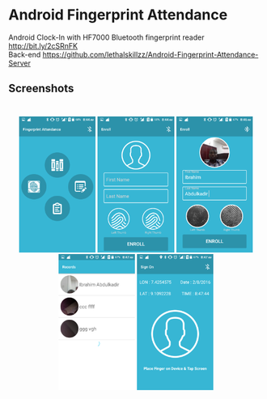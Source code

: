 # Android Fingerprint Attendance
Android Clock-In with HF7000 Bluetooth fingerprint reader http://bit.ly/2cSRnFK <br>
Back-end https://github.com/lethalskillzz/Android-Fingerprint-Attendance-Server


## Screenshots<br><br>  

<p align="center">
 <img src="/screen/Screenshot_2016-09-19-08-44-07.png" width="30%">
 <img src="/screen/Screenshot_2016-09-19-08-44-15.png" width="30%">
 <img src="/screen/Screenshot_2016-09-19-08-46-45.png" width="30%">
 <img src="/screen/Screenshot_2016-09-19-08-47-16.png" width="30%">
 <img src="/screen/Screenshot_2016-09-19-08-47-45.png" width="30%">
</p>
   
